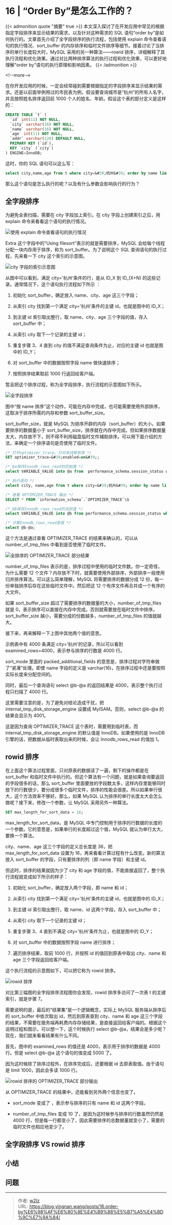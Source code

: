 # 16 | “Order By”是怎么工作的？


{{&lt; admonition quote &#34;摘要&#34; true &gt;}}
本文深入探讨了在开发应用中常见的根据指定字段排序来显示结果的需求，以及针对这种需求的 SQL 语句“order by”是如何执行的。文章首先介绍了全字段排序的执行流程，包括使用 explain 命令查看语句的执行情况、sort_buffer 的内存排序和临时文件排序等细节。接着讨论了当排序的单行长度较大时，MySQL 采用的另一种算法——rowid 排序，详细解释了其执行流程和优化效果。通过对比两种排序算法的执行过程和优化效果，可以更好地理解“order by”语句的执行原理和影响因素。
{{&lt; /admonition &gt;}}

&lt;!--more--&gt;

在你开发应用的时候，一定会经常碰到需要根据指定的字段排序来显示结果的需求。还是以前面举例用过的市民表为例，假设要查询城市是“杭州”的所有人名字，并且按照姓名排序返回前 1000 个人的姓名、年龄。假设这个表的部分定义是这样的：

```sql
CREATE TABLE `t` (
  `id` int(11) NOT NULL,
  `city` varchar(16) NOT NULL,
  `name` varchar(16) NOT NULL,
  `age` int(11) NOT NULL,
  `addr` varchar(128) DEFAULT NULL,
  PRIMARY KEY (`id`),
  KEY `city` (`city`)
) ENGINE=InnoDB;
```

这时，你的 SQL 语句可以这么写：

```sql
select city,name,age from t where city=&#39;杭州&#39; order by name limit 1000;
```

那么这个语句是怎么执行的呢？以及有什么参数会影响执行的行为？

## 全字段排序

为避免全表扫描，需要在 city 字段加上索引。在 city 字段上创建索引之后，用 explain 命令来看看这个语句的执行情况。

![使用 explain 命令查看语句的执行情况](https://file.yingnan.wang/mysql/MySQL%E5%AE%9E%E6%88%9845%E8%AE%B2/826579b63225def812330ef6c344a303.webp)

Extra 这个字段中的“Using filesort”表示的就是需要排序，MySQL 会给每个线程分配一块内存用于排序，称为 sort_buffer。为了说明这个 SQL 查询语句的执行过程，先来看一下 city 这个索引的示意图。

![city 字段的索引示意图](https://file.yingnan.wang/mysql/MySQL%E5%AE%9E%E6%88%9845%E8%AE%B2/5334cca9118be14bde95ec94b02f0a3e.webp)

从图中可以看到，满足 city=&#39;杭州’条件的行，是从 ID_X 到 ID_(X&#43;N) 的这些记录。通常情况下，这个语句执行流程如下所示 ：

1. 初始化 sort_buffer，确定放入 name、city、age 这三个字段；

2. 从索引 city 找到第一个满足 city=&#39;杭州’条件的主键 id，也就是图中的 ID_X；

3. 到主键 id 索引取出整行，取 name、city、age 三个字段的值，存入 sort_buffer 中；

4. 从索引 city 取下一个记录的主键 id；

5. 重复步骤 3、4 直到 city 的值不满足查询条件为止，对应的主键 id 也就是图中的 ID_Y；

6. 对 sort_buffer 中的数据按照字段 name 做快速排序；

7. 按照排序结果取前 1000 行返回给客户端。

暂且把这个排序过程，称为全字段排序，执行流程的示意图如下所示。

![全字段排序](https://file.yingnan.wang/mysql/MySQL%E5%AE%9E%E6%88%9845%E8%AE%B2/6c821828cddf46670f9d56e126e3e772.webp)

图中“按 name 排序”这个动作，可能在内存中完成，也可能需要使用外部排序，这取决于排序所需的内存和参数 sort_buffer_size。

sort_buffer_size，就是 MySQL 为排序开辟的内存（sort_buffer）的大小。如果要排序的数据量小于 sort_buffer_size，排序就在内存中完成。但如果排序数据量太大，内存放不下，则不得不利用磁盘临时文件辅助排序。可以用下面介绍的方法，来确定一个排序语句是否使用了临时文件。

```sql
/* 打开optimizer_trace，只对本线程有效 */
SET optimizer_trace=&#39;enabled=on&#39;; 

/* @a保存Innodb_rows_read的初始值 */
select VARIABLE_VALUE into @a from  performance_schema.session_status where variable_name = &#39;Innodb_rows_read&#39;;

/* 执行语句 */
select city, name,age from t where city=&#39;杭州&#39; order by name limit 1000; 

/* 查看 OPTIMIZER_TRACE 输出 */
SELECT * FROM `information_schema`.`OPTIMIZER_TRACE`\G

/* @b保存Innodb_rows_read的当前值 */
select VARIABLE_VALUE into @b from performance_schema.session_status where variable_name = &#39;Innodb_rows_read&#39;;

/* 计算Innodb_rows_read差值 */
select @b-@a;
```

这个方法是通过查看 OPTIMIZER_TRACE 的结果来确认的，可以从 number_of_tmp_files 中看到是否使用了临时文件。

![全排序的 OPTIMIZER_TRACE 部分结果](https://file.yingnan.wang/mysql/MySQL%E5%AE%9E%E6%88%9845%E8%AE%B2/89baf99cdeefe90a22370e1d6f5e6495.webp)

number_of_tmp_files 表示的是，排序过程中使用的临时文件数。你一定奇怪，为什么需要 12 个文件？内存放不下时，就需要使用外部排序，外部排序一般使用归并排序算法。可以这么简单理解，MySQL 将需要排序的数据分成 12 份，每一份单独排序后存在这些临时文件中。然后把这 12 个有序文件再合并成一个有序的大文件。

如果 sort_buffer_size 超过了需要排序的数据量的大小，number_of_tmp_files 就是 0，表示排序可以直接在内存中完成。否则就需要放在临时文件中排序。sort_buffer_size 越小，需要分成的份数越多，number_of_tmp_files 的值就越大。

接下来，再来解释一下上图中其他两个值的意思。

示例表中有 4000 条满足 city=&#39;杭州’的记录，所以可以看到 examined_rows=4000，表示参与排序的行数是 4000 行。

sort_mode 里面的 packed_additional_fields 的意思是，排序过程对字符串做了“紧凑”处理。即使 name 字段的定义是 varchar(16)，在排序过程中还是要按照实际长度来分配空间的。

同时，最后一个查询语句 select @b-@a 的返回结果是 4000，表示整个执行过程只扫描了 4000 行。

这里需要注意的是，为了避免对结论造成干扰，把 internal_tmp_disk_storage_engine 设置成 MyISAM。否则，select @b-@a 的结果会显示为 4001。

这是因为查询 OPTIMIZER_TRACE 这个表时，需要用到临时表，而 internal_tmp_disk_storage_engine 的默认值是 InnoDB。如果使用的是 InnoDB 引擎的话，把数据从临时表取出来的时候，会让 Innodb_rows_read 的值加 1。

## rowid 排序

在上面这个算法过程里面，只对原表的数据读了一遍，剩下的操作都是在 sort_buffer 和临时文件中执行的。但这个算法有一个问题，就是如果查询要返回的字段很多的话，那么 sort_buffer 里面要放的字段数太多，这样内存里能够同时放下的行数很少，要分成很多个临时文件，排序的性能会很差。所以如果单行很大，这个方法效率不够好。那么，如果 MySQL 认为排序的单行长度太大会怎么做呢？接下来，修改一个参数，让 MySQL 采用另外一种算法。

```sql
SET max_length_for_sort_data = 16;
```

max_length_for_sort_data，是 MySQL 中专门控制用于排序的行数据的长度的一个参数。它的意思是，如果单行的长度超过这个值，MySQL 就认为单行太大，要换一个算法。

city、name、age 这三个字段的定义总长度是 36，把 max_length_for_sort_data 设置为 16，再来看看计算过程有什么改变。新的算法放入 sort_buffer 的字段，只有要排序的列（即 name 字段）和主键 id。

但这时，排序的结果就因为少了 city 和 age 字段的值，不能直接返回了，整个执行流程就变成如下所示的样子：

1. 初始化 sort_buffer，确定放入两个字段，即 name 和 id；

2. 从索引 city 找到第一个满足 city=&#39;杭州’条件的主键 id，也就是图中的 ID_X；

3. 到主键 id 索引取出整行，取 name、id 这两个字段，存入 sort_buffer 中；

4. 从索引 city 取下一个记录的主键 id；

5. 重复步骤 3、4 直到不满足 city=&#39;杭州’条件为止，也就是图中的 ID_Y；

6. 对 sort_buffer 中的数据按照字段 name 进行排序；

7. 遍历排序结果，取前 1000 行，并按照 id 的值回到原表中取出 city、name 和 age 三个字段返回给客户端。

这个执行流程的示意图如下，可以把它称为 rowid 排序。

![rowid 排序](https://file.yingnan.wang/mysql/MySQL%E5%AE%9E%E6%88%9845%E8%AE%B2/dc92b67721171206a302eb679c83e86d.webp)

对比第三幅图的全字段排序流程图你会发现，rowid 排序多访问了一次表 t 的主键索引，就是步骤 7。

需要说明的是，最后的“结果集”是一个逻辑概念，实际上 MySQL 服务端从排序后的 sort_buffer 中依次取出 id，然后到原表查到 city、name 和 age 这三个字段的结果，不需要在服务端再耗费内存存储结果，是直接返回给客户端的。根据这个说明过程和图示，可以想一下，这个时候执行 select @b-@a，结果会是多少呢？现在，我们就来看看结果有什么不同。

首先，图中的 examined_rows 的值还是 4000，表示用于排序的数据是 4000 行。但是 select @b-@a 这个语句的值变成 5000 了。

因为这时候除了排序过程外，在排序完成后，还要根据 id 去原表取值。由于语句是 limit 1000，因此会多读 1000 行。

![rowid 排序的 OPTIMIZER_TRACE 部分输出](https://file.yingnan.wang/mysql/MySQL%E5%AE%9E%E6%88%9845%E8%AE%B2/27f164804d1a4689718291be5d10f89b.webp)

从 OPTIMIZER_TRACE 的结果中，还能看到另外两个信息也变了。

- sort_mode 变成了 ，表示参与排序的只有 name 和 id 这两个字段。

- number_of_tmp_files 变成 10 了，是因为这时候参与排序的行数虽然仍然是 4000 行，但是每一行都变小了，因此需要排序的总数据量就变小了，需要的临时文件也相应地变少了。

## 全字段排序 VS rowid 排序

## 小结

## 问题


---

> 作者: [w2lz](https://github.com/w2lz)  
> URL: https://blog.yingnan.wang/posts/16.order-by%E6%98%AF%E6%80%8E%E4%B9%88%E5%B7%A5%E4%BD%9C%E7%9A%84/  

